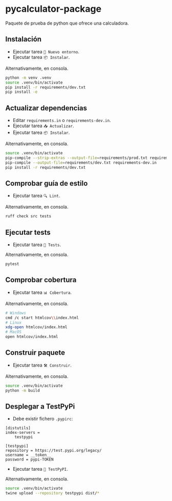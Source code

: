 # pycalculator-package

Paquete de prueba de python que ofrece una calculadora.

## Instalación

* Ejecutar tarea `🔁 Nuevo entorno`.
* Ejecutar tarea `📦 Instalar`.

Alternativamente, en consola.

```bash
python -m venv .venv
source .venv/bin/activate
pip install -r requirements/dev.txt
pip install -e
```

## Actualizar dependencias

* Editar `requirements.in` o `requirements-dev.in`.
* Ejecutar tarea `📥 Actualizar`.
* Ejecutar tarea `📦 Instalar`.

Alternativamente, en consola.

```bash
source .venv/bin/activate
pip-compile --strip-extras --output-file=requirements/prod.txt requirements.in
pip-compile --output-file=requirements/dev.txt requirements-dev.in
pip install -r requirements/dev.txt
```

## Comprobar guía de estilo

* Ejecutar tarea `🔍 Lint`.

Alternativamente, en consola.

```bash
ruff check src tests
```

## Ejecutar tests

* Ejecutar tarea `🧪 Tests`.

Alternativamente, en consola.

```bash
pytest
```

## Comprobar cobertura

* Ejecutar tarea `📊 Cobertura`.

Alternativamente, en consola.

```bash
# Windows
cmd /c start htmlcov\\index.html
# Linux
xdg-open htmlcov/index.html
# MacOS
open htmlcov/index.html
```

## Construir paquete

* Ejecutar tarea `🛠 Construir`.

Alternativamente, en consola.

```bash
source .venv/bin/activate
python -m build
```

## Desplegar a TestPyPi

* Debe existir fichero `.pypirc`:

```
[distutils]
index-servers =
    testpypi

[testpypi]
repository = https://test.pypi.org/legacy/
username = __token__
password = pypi-TOKEN
```

* Ejecutar tarea `🚀 TestPyPI`.

Alternativamente, en consola.

```bash
source .venv/bin/activate
twine upload --repository testpypi dist/*
```
